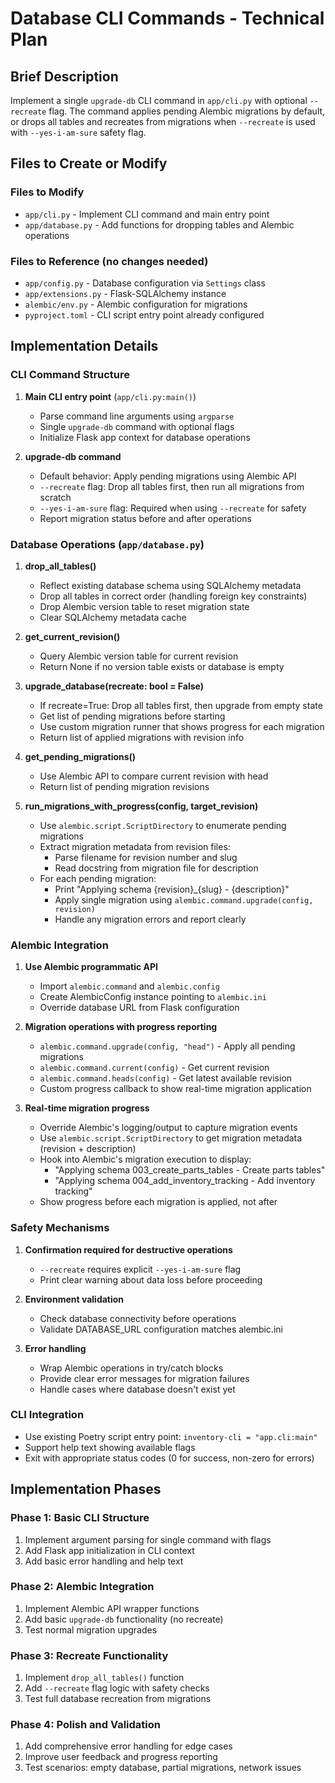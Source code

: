 # Database CLI Commands - Technical Plan

## Brief Description

Implement a single `upgrade-db` CLI command in `app/cli.py` with optional `--recreate` flag. The command applies pending Alembic migrations by default, or drops all tables and recreates from migrations when `--recreate` is used with `--yes-i-am-sure` safety flag.

## Files to Create or Modify

### Files to Modify
- `app/cli.py` - Implement CLI command and main entry point
- `app/database.py` - Add functions for dropping tables and Alembic operations

### Files to Reference (no changes needed)
- `app/config.py` - Database configuration via `Settings` class
- `app/extensions.py` - Flask-SQLAlchemy instance
- `alembic/env.py` - Alembic configuration for migrations
- `pyproject.toml` - CLI script entry point already configured

## Implementation Details

### CLI Command Structure
1. **Main CLI entry point** (`app/cli.py:main()`)
   - Parse command line arguments using `argparse`
   - Single `upgrade-db` command with optional flags
   - Initialize Flask app context for database operations

2. **upgrade-db command**
   - Default behavior: Apply pending migrations using Alembic API
   - `--recreate` flag: Drop all tables first, then run all migrations from scratch
   - `--yes-i-am-sure` flag: Required when using `--recreate` for safety
   - Report migration status before and after operations

### Database Operations (`app/database.py`)
1. **drop_all_tables()**
   - Reflect existing database schema using SQLAlchemy metadata
   - Drop all tables in correct order (handling foreign key constraints)
   - Drop Alembic version table to reset migration state
   - Clear SQLAlchemy metadata cache

2. **get_current_revision()**
   - Query Alembic version table for current revision
   - Return None if no version table exists or database is empty

3. **upgrade_database(recreate: bool = False)**
   - If recreate=True: Drop all tables first, then upgrade from empty state
   - Get list of pending migrations before starting
   - Use custom migration runner that shows progress for each migration
   - Return list of applied migrations with revision info

4. **get_pending_migrations()**
   - Use Alembic API to compare current revision with head
   - Return list of pending migration revisions

5. **run_migrations_with_progress(config, target_revision)**
   - Use `alembic.script.ScriptDirectory` to enumerate pending migrations
   - Extract migration metadata from revision files:
     - Parse filename for revision number and slug
     - Read docstring from migration file for description
   - For each pending migration:
     - Print "Applying schema {revision}_{slug} - {description}"
     - Apply single migration using `alembic.command.upgrade(config, revision)`
     - Handle any migration errors and report clearly

### Alembic Integration
1. **Use Alembic programmatic API**
   - Import `alembic.command` and `alembic.config`
   - Create AlembicConfig instance pointing to `alembic.ini`
   - Override database URL from Flask configuration

2. **Migration operations with progress reporting**
   - `alembic.command.upgrade(config, "head")` - Apply all pending migrations
   - `alembic.command.current(config)` - Get current revision
   - `alembic.command.heads(config)` - Get latest available revision
   - Custom progress callback to show real-time migration application

3. **Real-time migration progress**
   - Override Alembic's logging/output to capture migration events
   - Use `alembic.script.ScriptDirectory` to get migration metadata (revision + description)
   - Hook into Alembic's migration execution to display:
     - "Applying schema 003_create_parts_tables - Create parts tables"
     - "Applying schema 004_add_inventory_tracking - Add inventory tracking"
   - Show progress before each migration is applied, not after

### Safety Mechanisms
1. **Confirmation required for destructive operations**
   - `--recreate` requires explicit `--yes-i-am-sure` flag
   - Print clear warning about data loss before proceeding

2. **Environment validation**
   - Check database connectivity before operations
   - Validate DATABASE_URL configuration matches alembic.ini

3. **Error handling**
   - Wrap Alembic operations in try/catch blocks
   - Provide clear error messages for migration failures
   - Handle cases where database doesn't exist yet

### CLI Integration
- Use existing Poetry script entry point: `inventory-cli = "app.cli:main"`
- Support help text showing available flags
- Exit with appropriate status codes (0 for success, non-zero for errors)

## Implementation Phases

### Phase 1: Basic CLI Structure
1. Implement argument parsing for single command with flags
2. Add Flask app initialization in CLI context
3. Add basic error handling and help text

### Phase 2: Alembic Integration
1. Implement Alembic API wrapper functions
2. Add basic `upgrade-db` functionality (no recreate)
3. Test normal migration upgrades

### Phase 3: Recreate Functionality
1. Implement `drop_all_tables()` function
2. Add `--recreate` flag logic with safety checks
3. Test full database recreation from migrations

### Phase 4: Polish and Validation
1. Add comprehensive error handling for edge cases
2. Improve user feedback and progress reporting
3. Test scenarios: empty database, partial migrations, network issues